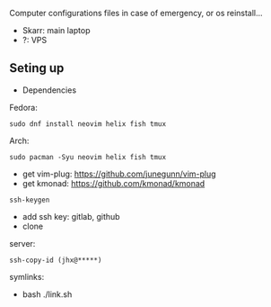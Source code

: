 Computer configurations files in case of emergency, or os reinstall...

* Skarr: main laptop
* ?: VPS

## Seting up

* Dependencies

Fedora:
```
sudo dnf install neovim helix fish tmux
```

Arch:
```
sudo pacman -Syu neovim helix fish tmux
```

* get vim-plug: https://github.com/junegunn/vim-plug
* get kmonad: https://github.com/kmonad/kmonad

```
ssh-keygen
```

* add ssh key: gitlab, github
* clone

server:
```
ssh-copy-id (jhx@*****)
```

symlinks:

* bash ./link.sh

